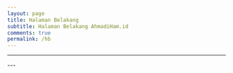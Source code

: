 ```yaml
---
layout: page
title: Halaman Belakang
subtitle: Halaman Belakang AhmadiHam.id
comments: true
permalink: /hb
---
```


---
<html>
  <div></div>
<script>
var chatWrapper=document.querySelector('div'),
groupInput=halamanbelakang,
fromInput=851,
toInput=853;

var chatFrom=parseInt(fromInput.value),chatTo=parseInt(toInput.value),chatGroup=groupInput.value;
chatWrapper.innerHTML='';
for(var chatIndex=chatFrom;chatIndex<=chatTo;chatIndex++){var embededChat=document.createElement('script');
embededChat.src='https://telegram.org/js/telegram-widget.js';
embededChat.setAttribute('async','');
embededChat.dataset.telegramPost=`${chatGroup}/${chatIndex}`;
embededChat.dataset.width='100%';chatWrapper.appendChild(embededChat);}});
</script>

</html>
---
